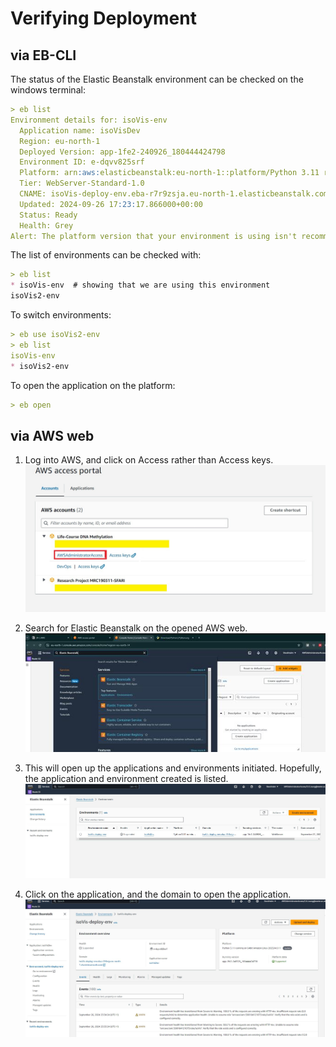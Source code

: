 # Verifying Deployment

## via EB-CLI
The status of the Elastic Beanstalk environment can be checked on the windows terminal:
```markdown
> eb list
Environment details for: isoVis-env
  Application name: isoVisDev
  Region: eu-north-1
  Deployed Version: app-1fe2-240926_180444424798
  Environment ID: e-dqvv825srf
  Platform: arn:aws:elasticbeanstalk:eu-north-1::platform/Python 3.11 running on 64bit Amazon Linux 2023/4.0.11
  Tier: WebServer-Standard-1.0
  CNAME: isoVis-deploy-env.eba-r7r9zsja.eu-north-1.elasticbeanstalk.com
  Updated: 2024-09-26 17:23:17.866000+00:00
  Status: Ready
  Health: Grey
Alert: The platform version that your environment is using isn't recommended. There's a recommended version in the same platform branch.

```

The list of environments can be checked with:
```markdown
> eb list
* isoVis-env  # showing that we are using this environment
isoVis2-env
```
To switch environments:
```markdown
> eb use isoVis2-env
> eb list
isoVis-env  
* isoVis2-env
```

To open the application on the platform:
```markdown
> eb open
```

## via AWS web
1. Log into AWS, and click on <span class="button">Access</span> rather than <span class="button">Access keys</span>. 
![Access3](../Images/awsAccess3.jpg)

2. Search for <span class="search">Elastic Beanstalk</span> on the opened AWS web. 
![elasticbeanstalk](../Images/elasticbeanstalk.jpg)

3. This will open up the applications and environments initiated. Hopefully, the application and environment created is listed. 
![elasticbeanstalk2](../Images/elasticbeanstalk2.jpg)

4. Click on the application, and the domain to open the application. 
![elasticbeanstalk3](../Images/elasticbeanstalk3.jpg)

